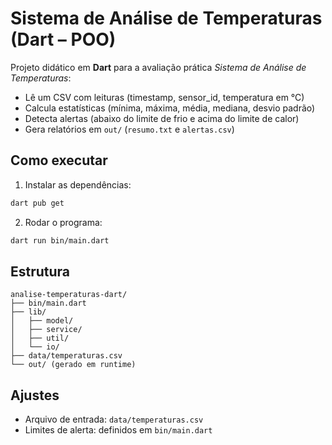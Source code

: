 
# Sistema de Análise de Temperaturas (Dart – POO)

Projeto didático em **Dart** para a avaliação prática *Sistema de Análise de Temperaturas*:

- Lê um CSV com leituras (timestamp, sensor_id, temperatura em °C)
- Calcula estatísticas (mínima, máxima, média, mediana, desvio padrão)
- Detecta alertas (abaixo do limite de frio e acima do limite de calor)
- Gera relatórios em `out/` (`resumo.txt` e `alertas.csv`)

## Como executar

1. Instalar as dependências:
```bash
dart pub get
```

2. Rodar o programa:
```bash
dart run bin/main.dart
```

## Estrutura
```
analise-temperaturas-dart/
├── bin/main.dart
├── lib/
│   ├── model/
│   ├── service/
│   ├── util/
│   └── io/
├── data/temperaturas.csv
└── out/ (gerado em runtime)
```

## Ajustes
- Arquivo de entrada: `data/temperaturas.csv`
- Limites de alerta: definidos em `bin/main.dart`
